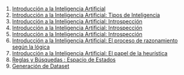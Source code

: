1. [Introducción a la Inteligencia Artificial](practicas/Practica1.md)
2. [Introducción a la Inteligencia Artificial: Tipos de Inteligencia](practicas/practica2.md)
3. [Introducción a la Inteligencia Artificial: Introspección](practicas/practica3.md)
4. [Introducción a la Inteligencia Artificial: Introspección](practicas/Practica4.md)
5. [Introducción a la Inteligencia Artificial: Introspección](practicas/Practica5.md)
6. [Introducción a la Inteligencia Artificial: El proceso de razonamiento según la lógica](practicas/practica6.md)
7. [Introducción a la Inteligencia Artificial: El papel de la heurística]()
8. [Reglas y Búsquedas : Espacio de Estados](practicas/practica8.md)
9. [Generación de Dataset]()
